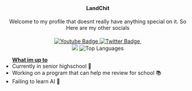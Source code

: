 
<div align="center">
    <div>
    <b>LandChit</b>
        <p style="padding:5px;">Welcome to my profile that doesnt really have anything special on it. So Here are my other socials</p>
        <div id="badges">
            <a href="https://youtube.com/@landchit">
                <img src="https://img.shields.io/badge/YouTube-red?style=for-the-badge&logo=youtube&logoColor=white" alt="Youtube Badge"/>
            </a>
            <a href="https://twitter.com/LandChit">
                <img src="https://img.shields.io/badge/Twitter-blue?style=for-the-badge&logo=twitter&logoColor=white" alt="Twitter Badge"/>
            </a>
            <img src="https://komarev.com/ghpvc/?username=LandChit&style=for-the-badge&color=red" alt=""/>
        </div>
    </div>
        <img src="https://github-readme-stats.vercel.app/api?username=LandChit&hide=commits&show_icons=true&theme=dracula">
        <img src="https://github-readme-stats.vercel.app/api/top-langs/?username=LandChit&layout=compact&theme=dracula" alt="Top Languages"/><br>
            <ul style="text-align:left">
            <b><u>What im up to</u></b>
                <li>Currently in senior highschool 🏫</li>
                <li>Working on a program that can help me review for school 📚</li>
                <li>Failing to learn AI 🤣</li>
            </ul>
</div>



